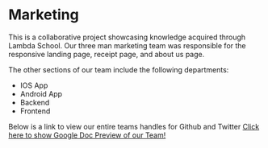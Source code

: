 # Marketing

This is a collaborative project showcasing knowledge acquired through Lambda School.
Our three man marketing team was responsible for the responsive landing page, receipt page, and about us page.

The other sections of our team include the following departments:
- IOS App
- Android App
- Backend
- Frontend

Below is a link to view our entire teams handles for Github and Twitter
[Click here to show Google Doc Preview of our Team!](https://docs.google.com/viewer?url=${https://drive.google.com/open?id=17MG1lNP8OlkuF_bc7gQVDiNMhCO9Q8MV})